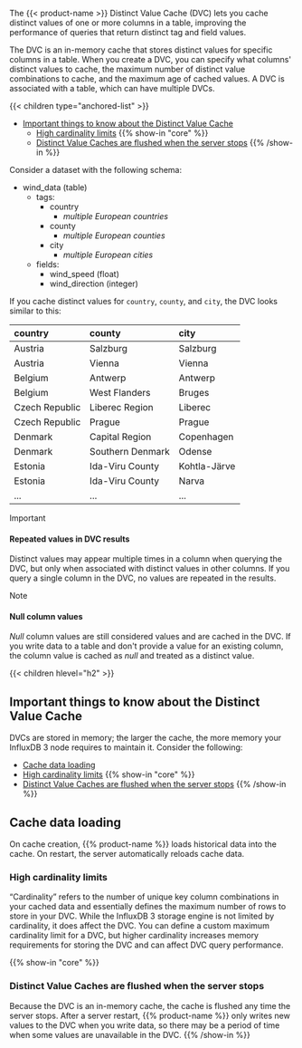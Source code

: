 
The {{< product-name >}} Distinct Value Cache (DVC) lets you cache distinct
values of one or more columns in a table, improving the performance of
queries that return distinct tag and field values. 

The DVC is an in-memory cache that stores distinct values for specific columns
in a table. When you create a DVC, you can specify what columns' distinct
values to cache, the maximum number of distinct value combinations to cache, and
the maximum age of cached values. A DVC is associated with a table, which can
have multiple DVCs.

{{< children type="anchored-list" >}}
- [Important things to know about the Distinct Value Cache](#important-things-to-know-about-the-distinct-value-cache)
  - [High cardinality limits](#high-cardinality-limits)
  {{% show-in "core" %}}
  - [Distinct Value Caches are flushed when the server stops](#distinct-value-caches-are-flushed-when-the-server-stops)
  {{% /show-in %}}

Consider a dataset with the following schema:

- wind_data (table)
  - tags:
    - country
      - _multiple European countries_
    - county
      - _multiple European counties_
    - city
      - _multiple European cities_
  - fields:  
    - wind_speed (float)
    - wind_direction (integer)

If you cache distinct values for `country`, `county`, and `city`, the DVC looks
similar to this:

| country        | county            | city         |
| :------------- | :---------------- | :----------- |
| Austria        | Salzburg          | Salzburg     |
| Austria        | Vienna            | Vienna       |
| Belgium        | Antwerp           | Antwerp      |
| Belgium        | West Flanders     | Bruges       |
| Czech Republic | Liberec Region    | Liberec      |
| Czech Republic | Prague            | Prague       |
| Denmark        | Capital Region    | Copenhagen   |
| Denmark        | Southern Denmark  | Odense       |
| Estonia        | Ida-Viru County   | Kohtla-Järve |
| Estonia        | Ida-Viru County   | Narva        |
| ...            | ...               | ...          |

> [!Important]
> #### Repeated values in DVC results
> 
> Distinct values may appear multiple times in a column when querying the DVC,
> but only when associated with distinct values in other columns.
> If you query a single column in the DVC, no values are repeated in the results.

> [!Note]
> #### Null column values
>
> _Null_ column values are still considered values and are cached in the DVC.
> If you write data to a table and don't provide a value for an existing column,
> the column value is cached as _null_ and treated as a distinct value.

{{< children hlevel="h2" >}}

## Important things to know about the Distinct Value Cache

DVCs are stored in memory; the larger the cache, the more memory your InfluxDB 3
node requires to maintain it. Consider the following:

- [Cache data loading](#cache-data-loading)
- [High cardinality limits](#high-cardinality-limits)
{{% show-in "core" %}}
- [Distinct Value Caches are flushed when the server stops](#distinct-value-caches-are-flushed-when-the-server-stops)
{{% /show-in %}}

## Cache data loading

On cache creation, {{% product-name %}} loads historical data into the cache.
On restart, the server automatically reloads cache data.

### High cardinality limits

“Cardinality” refers to the number of unique key column combinations in your 
cached data and essentially defines the maximum number of rows to store in your
DVC. While the InfluxDB 3 storage engine is not limited by cardinality, 
it does affect the DVC. You can define a custom maximum cardinality limit for
a DVC, but higher cardinality increases memory requirements for 
storing the DVC and can affect DVC query performance.

{{% show-in "core" %}}
### Distinct Value Caches are flushed when the server stops

Because the DVC is an in-memory cache, the cache is flushed any time the server 
stops. After a server restart, {{% product-name %}} only writes new values to
the DVC when you write data, so there may be a period of time when some values are 
unavailable in the DVC.
{{% /show-in %}}
